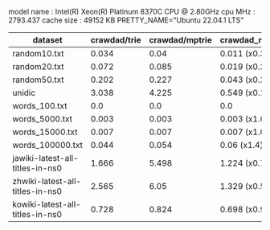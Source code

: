 model name	: Intel(R) Xeon(R) Platinum 8370C CPU @ 2.80GHz
cpu MHz		: 2793.437
cache size	: 49152 KB
PRETTY_NAME="Ubuntu 22.04.1 LTS"

|dataset|crawdad/trie|crawdad/mptrie|crawdad_new_constr/trie| crawdad_new_constr/mptrie |
|---|---|---|---|---|
|random10.txt|0.034|0.04|0.011 (x0.32)|0.024 (x0.6)|
|random20.txt|0.072|0.085|0.019 (x0.26)|0.051 (x0.6)|
|random50.txt|0.202|0.227|0.043 (x0.21)|0.095 (x0.42)|
|unidic|3.038|4.225|0.549 (x0.18)|0.851 (x0.2)|
|words_100.txt|0.0|0.0|0.0|0.0|
|words_5000.txt|0.003|0.003|0.003 (x1.0)|0.003 (x1.0)|
|words_15000.txt|0.007|0.007|0.007 (x1.0)|0.007 (x1.0)|
|words_100000.txt|0.044|0.054|0.06 (x1.4)|0.048 (x0.89)|
|jawiki-latest-all-titles-in-ns0|1.666|5.498|1.224 (x0.73)|1.629 (x0.3)|
|zhwiki-latest-all-titles-in-ns0|2.565|6.05|1.329 (x0.52)|1.809 (x0.3)|
|kowiki-latest-all-titles-in-ns0|0.728|0.824|0.698 (x0.96)|0.712 (x0.86)|
